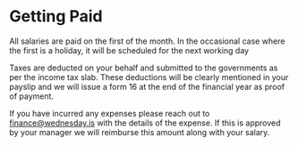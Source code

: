 # Getting Paid

All salaries are paid on the first of the month. In the occasional case where the first is a holiday, it will be scheduled for the next working day

Taxes are deducted on your behalf and submitted to the governments as per the income tax slab. These deductions will be clearly mentioned in your payslip and we will issue a form 16 at the end of the financial year as proof of payment.

If you have incurred any expenses please reach out to finance@wednesday.is with the details of the expense. If this is approved by your manager we will reimburse this amount along with your salary.



